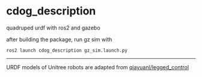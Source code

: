 # cdog_description
quadruped urdf with ros2 and gazebo 

after building the package, run gz sim with
```
ros2 launch cdog_description gz_sim.launch.py
```

---
URDF models of Unitree robots are adapted from [qiayuanl/legged_control](https://github.com/qiayuanl/legged_control) 
